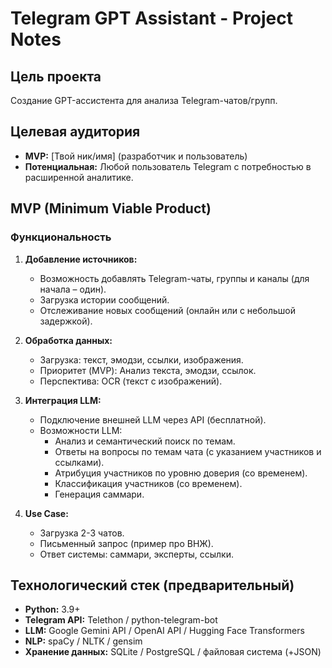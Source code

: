 # Telegram GPT Assistant - Project Notes

## Цель проекта

Создание GPT-ассистента для анализа Telegram-чатов/групп.

## Целевая аудитория

*   **MVP:**  [Твой ник/имя] (разработчик и пользователь)
*   **Потенциальная:** Любой пользователь Telegram с потребностью в расширенной аналитике.

## MVP (Minimum Viable Product)

### Функциональность

1.  **Добавление источников:**
    *   Возможность добавлять Telegram-чаты, группы и каналы (для начала – один).
    *   Загрузка истории сообщений.
    *   Отслеживание новых сообщений (онлайн или с небольшой задержкой).

2.  **Обработка данных:**
    *   Загрузка: текст, эмодзи, ссылки, изображения.
    *   Приоритет (MVP): Анализ текста, эмодзи, ссылок.
    *   Перспектива: OCR (текст с изображений).

3.  **Интеграция LLM:**
    *   Подключение внешней LLM через API (бесплатной).
    *   Возможности LLM:
        *   Анализ и семантический поиск по темам.
        *   Ответы на вопросы по темам чата (с указанием участников и ссылками).
        *   Атрибуция участников по уровню доверия (со временем).
        *   Классификация участников (со временем).
        *   Генерация саммари.

4.  **Use Case:**
    *   Загрузка 2-3 чатов.
    *   Письменный запрос (пример про ВНЖ).
    *   Ответ системы: саммари, эксперты, ссылки.

## Технологический стек (предварительный)

*   **Python:** 3.9+
*   **Telegram API:** Telethon / python-telegram-bot
*   **LLM:** Google Gemini API / OpenAI API / Hugging Face Transformers
*   **NLP:** spaCy / NLTK / gensim
*   **Хранение данных:** SQLite / PostgreSQL / файловая система (+JSON)
